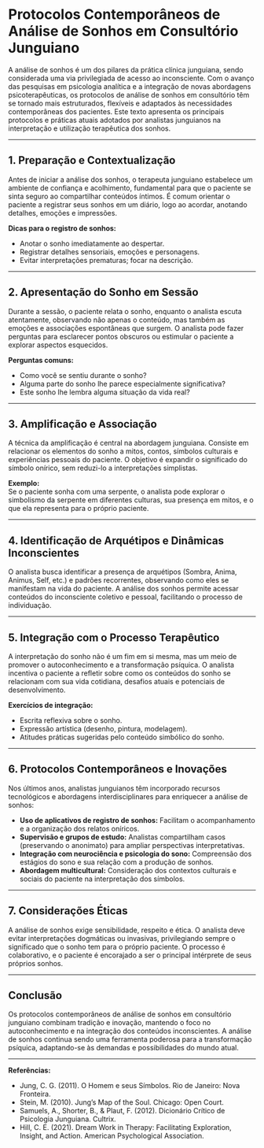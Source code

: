 
# Protocolos Contemporâneos de Análise de Sonhos em Consultório Junguiano

A análise de sonhos é um dos pilares da prática clínica junguiana, sendo considerada uma via privilegiada de acesso ao inconsciente. Com o avanço das pesquisas em psicologia analítica e a integração de novas abordagens psicoterapêuticas, os protocolos de análise de sonhos em consultório têm se tornado mais estruturados, flexíveis e adaptados às necessidades contemporâneas dos pacientes. Este texto apresenta os principais protocolos e práticas atuais adotados por analistas junguianos na interpretação e utilização terapêutica dos sonhos.

---

## 1. Preparação e Contextualização

Antes de iniciar a análise dos sonhos, o terapeuta junguiano estabelece um ambiente de confiança e acolhimento, fundamental para que o paciente se sinta seguro ao compartilhar conteúdos íntimos. É comum orientar o paciente a registrar seus sonhos em um diário, logo ao acordar, anotando detalhes, emoções e impressões.

**Dicas para o registro de sonhos:**
- Anotar o sonho imediatamente ao despertar.
- Registrar detalhes sensoriais, emoções e personagens.
- Evitar interpretações prematuras; focar na descrição.

---

## 2. Apresentação do Sonho em Sessão

Durante a sessão, o paciente relata o sonho, enquanto o analista escuta atentamente, observando não apenas o conteúdo, mas também as emoções e associações espontâneas que surgem. O analista pode fazer perguntas para esclarecer pontos obscuros ou estimular o paciente a explorar aspectos esquecidos.

**Perguntas comuns:**
- Como você se sentiu durante o sonho?
- Alguma parte do sonho lhe parece especialmente significativa?
- Este sonho lhe lembra alguma situação da vida real?

---

## 3. Amplificação e Associação

A técnica da amplificação é central na abordagem junguiana. Consiste em relacionar os elementos do sonho a mitos, contos, símbolos culturais e experiências pessoais do paciente. O objetivo é expandir o significado do símbolo onírico, sem reduzi-lo a interpretações simplistas.

**Exemplo:**  
Se o paciente sonha com uma serpente, o analista pode explorar o simbolismo da serpente em diferentes culturas, sua presença em mitos, e o que ela representa para o próprio paciente.

---

## 4. Identificação de Arquétipos e Dinâmicas Inconscientes

O analista busca identificar a presença de arquétipos (Sombra, Anima, Animus, Self, etc.) e padrões recorrentes, observando como eles se manifestam na vida do paciente. A análise dos sonhos permite acessar conteúdos do inconsciente coletivo e pessoal, facilitando o processo de individuação.

---

## 5. Integração com o Processo Terapêutico

A interpretação do sonho não é um fim em si mesma, mas um meio de promover o autoconhecimento e a transformação psíquica. O analista incentiva o paciente a refletir sobre como os conteúdos do sonho se relacionam com sua vida cotidiana, desafios atuais e potenciais de desenvolvimento.

**Exercícios de integração:**
- Escrita reflexiva sobre o sonho.
- Expressão artística (desenho, pintura, modelagem).
- Atitudes práticas sugeridas pelo conteúdo simbólico do sonho.

---

## 6. Protocolos Contemporâneos e Inovações

Nos últimos anos, analistas junguianos têm incorporado recursos tecnológicos e abordagens interdisciplinares para enriquecer a análise de sonhos:

- **Uso de aplicativos de registro de sonhos:** Facilitam o acompanhamento e a organização dos relatos oníricos.
- **Supervisão e grupos de estudo:** Analistas compartilham casos (preservando o anonimato) para ampliar perspectivas interpretativas.
- **Integração com neurociência e psicologia do sono:** Compreensão dos estágios do sono e sua relação com a produção de sonhos.
- **Abordagem multicultural:** Consideração dos contextos culturais e sociais do paciente na interpretação dos símbolos.

---

## 7. Considerações Éticas

A análise de sonhos exige sensibilidade, respeito e ética. O analista deve evitar interpretações dogmáticas ou invasivas, privilegiando sempre o significado que o sonho tem para o próprio paciente. O processo é colaborativo, e o paciente é encorajado a ser o principal intérprete de seus próprios sonhos.

---

## Conclusão

Os protocolos contemporâneos de análise de sonhos em consultório junguiano combinam tradição e inovação, mantendo o foco no autoconhecimento e na integração dos conteúdos inconscientes. A análise de sonhos continua sendo uma ferramenta poderosa para a transformação psíquica, adaptando-se às demandas e possibilidades do mundo atual.

---

**Referências:**
- Jung, C. G. (2011). O Homem e seus Símbolos. Rio de Janeiro: Nova Fronteira.
- Stein, M. (2010). Jung’s Map of the Soul. Chicago: Open Court.
- Samuels, A., Shorter, B., & Plaut, F. (2012). Dicionário Crítico de Psicologia Junguiana. Cultrix.
- Hill, C. E. (2021). Dream Work in Therapy: Facilitating Exploration, Insight, and Action. American Psychological Association.
```
